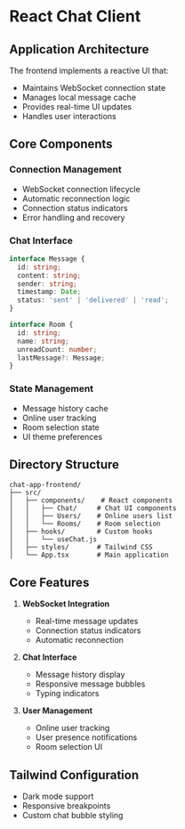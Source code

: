 # React Chat Client

## Application Architecture
The frontend implements a reactive UI that:
- Maintains WebSocket connection state
- Manages local message cache
- Provides real-time UI updates
- Handles user interactions

## Core Components

### Connection Management
- WebSocket connection lifecycle
- Automatic reconnection logic
- Connection status indicators
- Error handling and recovery

### Chat Interface
```typescript
interface Message {
  id: string;
  content: string;
  sender: string;
  timestamp: Date;
  status: 'sent' | 'delivered' | 'read';
}

interface Room {
  id: string;
  name: string;
  unreadCount: number;
  lastMessage?: Message;
}
```

### State Management
- Message history cache
- Online user tracking
- Room selection state
- UI theme preferences

## Directory Structure
```
chat-app-frontend/
├── src/
│   ├── components/    # React components
│   │   ├── Chat/     # Chat UI components
│   │   ├── Users/    # Online users list
│   │   └── Rooms/    # Room selection
│   ├── hooks/        # Custom hooks
│   │   └── useChat.js
│   ├── styles/       # Tailwind CSS
│   └── App.tsx       # Main application
```

## Core Features
1. **WebSocket Integration**
   - Real-time message updates
   - Connection status indicators
   - Automatic reconnection

2. **Chat Interface**
   - Message history display
   - Responsive message bubbles
   - Typing indicators

3. **User Management**
   - Online user tracking
   - User presence notifications
   - Room selection UI

## Tailwind Configuration
- Dark mode support
- Responsive breakpoints
- Custom chat bubble styling
